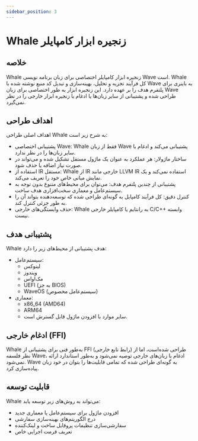 ```yaml
---
sidebar_position: 3
---
```


# Whale زنجیره ابزار کامپایلر

## خلاصه

Whale زنجیره ابزار کامپایلر اختصاصی برای زبان برنامه نویسی Wave است.
Whale کل فرآیند تجزیه و تحلیل، بهینه‌سازی و تبدیل کد منبع نوشته شده با Wave به باینری برای پلتفرم هدف را بر عهده دارد.
این زنجیره ابزار به طور اختصاصی برای زبان Wave طراحی شده و پشتیبانی از سایر زبان‌ها یا ادغام با زنجیره ابزار خارجی را در نظر نمی‌گیرد.

## اهداف طراحی

اهداف اصلی طراحی Whale به شرح زیر است:

- پشتیبانی اختصاصی Wave: Whale فقط از زبان Wave پشتیبانی می‌کند و ادغام با سایر زبان‌ها را در نظر ندارد.
- ساختار ماژولار: هر عملکرد به عنوان یک ماژول مستقل تشکیل شده و می‌تواند در صورت نیاز اضافه یا حذف شود.
- استفاده از IR مستقل: Whale از IR خارجی مانند LLVM IR استفاده نمی‌کند و یک نمایش میانی خاص خود را تعریف می‌کند.
- پشتیبانی از چندین پلتفرم هدف: می‌توان برای محیط‌های متنوع بدون توجه به سیستم‌عامل و معماری سخت‌افزاری هدف ساخت.
- کنترل دقیق: کل فرآیند کامپایل به گونه‌ای طراحی شده که توسعه‌دهنده بتواند آن را به طور جزئی کنترل کند.
- حذف وابستگی‌های خارجی: Whale به رانتایم یا کامپایلر خارجی C/C++ وابسته نیست.

## پشتیبانی هدف

Whale هدف پشتیبانی از محیط‌های زیر را دارد:

- سیستم‌عامل:
  - لینوکس
  - ویندوز
  - مک‌او‌اس
  - UEFI (به جز BIOS)
  - WaveOS (سیستم‌عامل مخصوص)
- معماری:
  - x86_64 (AMD64)
  - ARM64
  - سایر موارد با افزودن ماژول قابل گسترش است.

## ادغام خارجی (FFI)

Whale به‌طور فنی برای پشتیبانی از FFI (رابط تابع خارجی) طراحی شده‌است، اما از نظر فلسفه Wave، ادغام با زبان‌های خارجی توصیه نمی‌شود و به‌طور استاندارد ارائه نمی‌شود.
Wave به گونه‌ای طراحی شده که تمامی قابلیت‌ها را بتوان در خود زبان پیاده‌سازی کرد.

## قابلیت توسعه

Whale می‌تواند به روش‌های زیر توسعه یابد:

- افزودن ماژول برای سیستم‌عامل یا معماری جدید
- درج الگوریتم‌های بهینه‌سازی سفارشی
- سفارشی‌سازی تنظیمات پروفایل ساخت و لینک‌کننده
- تعریف فرمت اجرایی خاص